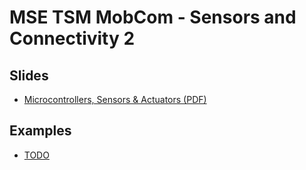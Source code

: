 # MSE TSM MobCom - Sensors and Connectivity 2
## Slides
* [Microcontrollers, Sensors & Actuators (PDF)](http://)

## Examples
* [TODO](Arduino/HelloWorld)
